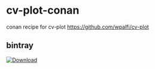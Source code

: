 # cv-plot-conan
conan recipe for cv-plot https://github.com/wpalfi/cv-plot

## bintray
 [ ![Download](https://api.bintray.com/packages/wpalfi/conan/cv-plot%3Awpalfi/images/download.svg) ](https://bintray.com/wpalfi/conan/cv-plot%3Awpalfi/_latestVersion)

